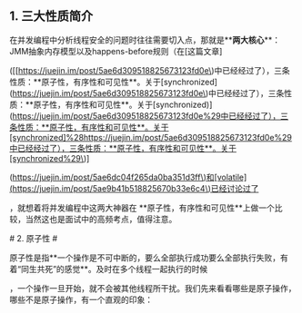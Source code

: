 ## 1. 三大性质简介

在并发编程中分析线程安全的问题时往往需要切入点，那就是\*\***两大核心**\*\*：JMM抽象内存模型以及happens-before规则（在\[这篇文章\]

\(\[[https://juejin.im/post/5ae6d309518825673123fd0e\)中已经经过了），三条性质：\*\*原子性，有序性和可见性\*\*。关于\[synchronized\]\(https://juejin.im/post/5ae6d309518825673123fd0e\)中已经经过了），三条性质：\*\*原子性，有序性和可见性\*\*。关于\[synchronized\)\](https://juejin.im/post/5ae6d309518825673123fd0e%29中已经经过了），三条性质：**原子性，有序性和可见性**。关于[synchronized]%28https://juejin.im/post/5ae6d309518825673123fd0e%29中已经经过了），三条性质：**原子性，有序性和可见性**。关于[synchronized%29\)\]

\([https://juejin.im/post/5ae6dc04f265da0ba351d3ff\)和\[volatile\]\(https://juejin.im/post/5ae9b41b518825670b33e6c4\)已经讨论过了](https://juejin.im/post/5ae6dc04f265da0ba351d3ff%29和[volatile]%28https://juejin.im/post/5ae9b41b518825670b33e6c4%29已经讨论过了)

，就想着将并发编程中这两大神器在 \*\*原子性，有序性和可见性\*\*上做一个比较，当然这也是面试中的高频考点，值得注意。

\# 2. 原子性 \#

原子性是指\*\*一个操作是不可中断的，要么全部执行成功要么全部执行失败，有着“同生共死”的感觉\*\*。及时在多个线程一起执行的时候

，一个操作一旦开始，就不会被其他线程所干扰。我们先来看看哪些是原子操作，哪些不是原子操作，有一个直观的印象：

